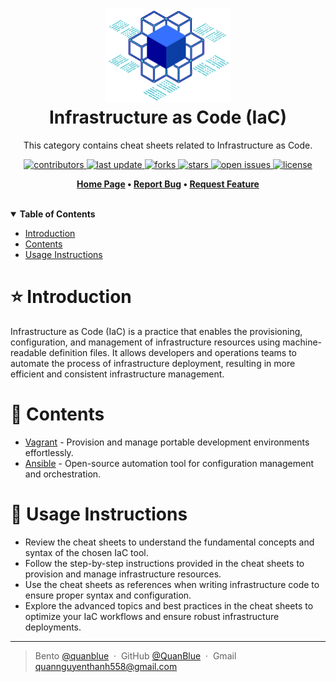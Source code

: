 <h1 align="center">
  <img src="./assets/IaC-logo.png" alt="icon" height="150"></img>
  <br>
  <b>Infrastructure as Code (IaC)</b>
</h1>

<p align="center"> This category contains cheat sheets related to Infrastructure as Code.</p>

<!-- Badges -->
<p align="center">
  <a href="https://github.com/quanblue/tech-cheatsheets/graphs/contributors">
    <img src="https://img.shields.io/github/contributors/quanblue/tech-cheatsheets" alt="contributors" />
  </a>
  <a href="">
    <img src="https://img.shields.io/github/last-commit/quanblue/tech-cheatsheets" alt="last update" />
  </a>
  <a href="https://github.com/quanblue/tech-cheatsheets/network/members">
    <img src="https://img.shields.io/github/forks/quanblue/tech-cheatsheets" alt="forks" />
  </a>
  <a href="https://github.com/quanblue/tech-cheatsheets/stargazers">
    <img src="https://img.shields.io/github/stars/quanblue/tech-cheatsheets" alt="stars" />
  </a>
  <a href="https://github.com/quanblue/tech-cheatsheets/issues/">
    <img src="https://img.shields.io/github/issues/quanblue/tech-cheatsheets" alt="open issues" />
  </a>
  <a href="https://github.com/quanblue/tech-cheatsheets/blob/master/LICENSE">
    <img src="https://img.shields.io/github/license/quanblue/tech-cheatsheets.svg" alt="license" />
  </a>
</p>

<p align="center">
  <b>
      <a href="https://github.com/quanblue/tech-cheatsheets">Home Page</a> •
      <a href="https://github.com/quanblue/tech-cheatsheets/issues/">Report Bug</a> •
      <a href="https://github.com/quanblue/tech-cheatsheets/issues/">Request Feature</a>
  </b>
</p>

<br/>

<details open>
<summary><b>Table of Contents</b></summary>

-  [Introduction](#star-introduction)
-  [Contents](#open_book-contents)
-  [Usage Instructions](#rainbow-usage-instructions)

# :star: Introduction

Infrastructure as Code (IaC) is a practice that enables the provisioning, configuration, and management of infrastructure resources using machine-readable definition files. It allows developers and operations teams to automate the process of infrastructure deployment, resulting in more efficient and consistent infrastructure management.

# :open_book: Contents

-  [Vagrant](https://github.com/quanblue/tech-cheatsheets/tree/master/Infrastructure%20as%20Code%20(IaC)/Vagrant) - Provision and manage portable development environments effortlessly.
-  [Ansible](https://github.com/QuanBlue/tech-cheatsheets/tree/master/Infrastructure%20as%20Code%20(IaC)/Ansible) - Open-source automation tool for configuration management and orchestration.

# :rainbow: Usage Instructions

-  Review the cheat sheets to understand the fundamental concepts and syntax of the chosen IaC tool.
-  Follow the step-by-step instructions provided in the cheat sheets to provision and manage infrastructure resources.
-  Use the cheat sheets as references when writing infrastructure code to ensure proper syntax and configuration.
-  Explore the advanced topics and best practices in the cheat sheets to optimize your IaC workflows and ensure robust infrastructure deployments.

---

> Bento [@quanblue](https://bento.me/quanblue) &nbsp;&middot;&nbsp;
> GitHub [@QuanBlue](https://github.com/QuanBlue) &nbsp;&middot;&nbsp; Gmail quannguyenthanh558@gmail.com
